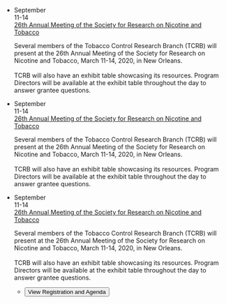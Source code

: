 <ul class="usa-collection">
  <li class="usa-collection__item">
    <div class="collection-icon date-box">
      <div class="month">September</div>
      <div class="days">11-14</div>
    </div>
    <div class="usa-collection__body">
      <span class="usa-collection__heading">
        <a
          class="usa-link"
          href="https://trumpadministration.archives.performance.gov/presidents-winners-press-release/"
          >26th Annual Meeting of the Society for Research on Nicotine and Tobacco</a
        >
      </span>
      <p class="usa-collection__description">
        Several members of the Tobacco Control Research Branch (TCRB) will present at the 26th Annual Meeting of the Society for Research on Nicotine and Tobacco, March 11-14, 2020, in New Orleans.
        <br><br>
        TCRB will also have an exhibit table showcasing its resources. Program Directors will be available at the exhibit table throughout the day to answer grantee questions.
      </p>
    </div>
  </li>
    <li class="usa-collection__item">
    <div class="collection-icon date-box">
      <div class="month">September</div>
      <div class="days">11-14</div>
    </div>
    <div class="usa-collection__body">
      <span class="usa-collection__heading">
        <a
          class="usa-link"
          href="https://trumpadministration.archives.performance.gov/presidents-winners-press-release/"
          >26th Annual Meeting of the Society for Research on Nicotine and Tobacco</a
        >
      </span>
      <p class="usa-collection__description">
        Several members of the Tobacco Control Research Branch (TCRB) will present at the 26th Annual Meeting of the Society for Research on Nicotine and Tobacco, March 11-14, 2020, in New Orleans.
        <br><br>
        TCRB will also have an exhibit table showcasing its resources. Program Directors will be available at the exhibit table throughout the day to answer grantee questions.
      </p>
    </div>
  </li>
  <li class="usa-collection__item">
    <div class="collection-icon date-box">
      <div class="month">September</div>
      <div class="days">11-14</div>
    </div>
    <div class="usa-collection__body">
      <span class="usa-collection__heading">
        <a
          class="usa-link"
          href="https://trumpadministration.archives.performance.gov/presidents-winners-press-release/"
          >26th Annual Meeting of the Society for Research on Nicotine and Tobacco</a
        >
      </span>
      <p class="usa-collection__description">
        Several members of the Tobacco Control Research Branch (TCRB) will present at the 26th Annual Meeting of the Society for Research on Nicotine and Tobacco, March 11-14, 2020, in New Orleans.
        <br><br>
        TCRB will also have an exhibit table showcasing its resources. Program Directors will be available at the exhibit table throughout the day to answer grantee questions.
      </p>
      <ul class="usa-button-group">
        <li class="usa-button-group__item">
            <button type="button" class="usa-button">View Registration and Agenda</button>
        </li>
      </ul>
    </div>
  </li>
</ul>